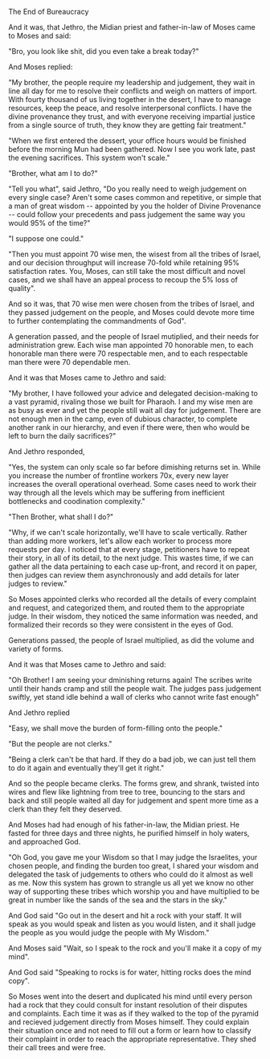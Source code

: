 The End of Bureaucracy

And it was, that Jethro, the Midian priest and father-in-law of Moses came to Moses and said:

"Bro, you look like shit, did you even take a break today?"

And Moses replied:

"My brother, the people require my leadership and judgement, they wait in line all day for me to resolve their conflicts and weigh on matters of import. With fourty thousand of us living together in the desert, I have to manage resources, keep the peace, and resolve interpersonal conflicts. I have the divine provenance they trust, and with everyone receiving impartial justice from a single source of truth, they know they are getting fair treatment."

"When we first entered the dessert, your office hours would be finished before the morning Mun had been gathered. Now I see you work late, past the evening sacrifices. This system won't scale."

"Brother, what am I to do?"

"Tell you what", said Jethro, "Do you really need to weigh judgement on every single case? Aren't some cases common and repetitive, or simple that a man of great wisdom -- appointed by you the holder of Divine Provenance -- could follow your precedents and pass judgement the same way you would 95% of the time?"

"I suppose one could."

"Then you must appoint 70 wise men, the wisest from all the tribes of Israel, and our decision throughput will increase 70-fold while retaining 95% satisfaction rates. You, Moses, can still take the most difficult and novel cases, and we shall have an appeal process to recoup the 5% loss of quality".

And so it was, that 70 wise men were chosen from the tribes of Israel, and they passed judgement on the people, and Moses could devote more time to further contemplating the commandments of God".

A generation passed, and the people of Israel mutiplied, and their needs for administration grew. Each wise man appointed 70 honorable men, to each honorable man there were 70 respectable men, and to each respectable man there were 70 dependable men.

And it was that Moses came to Jethro and said:

"My brother, I have followed your advice and delegated decision-making to a vast pyramid, rivaling those we built for Pharaoh. I and my wise men are as busy as ever and yet the people still wait all day for judgement. There are not enough men in the camp, even of dubious character, to complete another rank in our hierarchy, and even if there were, then who would be left to burn the daily sacrifices?"

And Jethro responded,

"Yes, the system can only scale so far before dimishing returns set in. While you increase the number of frontline workers 70x, every new layer increases the overall operational overhead. Some cases need to work their way through all the levels which may be suffering from inefficient bottlenecks and coodination complexity."

"Then Brother, what shall I do?"

"Why, if we can't scale horizontally, we'll have to scale vertically. Rather than adding more workers, let's allow each worker to process more requests per day. I noticed that at every stage, petitioners have to repeat their story, in all of its detail, to the next judge. This wastes time, if we can gather all the data pertaining to each case up-front, and record it on paper, then judges can review them asynchronously and add details for later judges to review."

So Moses appointed clerks who recorded all the details of every complaint and request, and categorized them, and routed them to the appropriate judge. In their wisdom, they noticed the same information was needed, and formalized their records so they were consistent in the eyes of God.

Generations passed, the people of Israel multiplied, as did the volume and variety of forms.

And it was that Moses came to Jethro and said:

"Oh Brother! I am seeing your dminishing returns again! The scribes write until their hands cramp and still the people wait. The judges pass judgement swiftly, yet stand idle behind a wall of clerks who cannot write fast enough"

And Jethro replied

"Easy, we shall move the burden of form-filling onto the people."

"But the people are not clerks."

"Being a clerk can't be that hard. If they do a bad job, we can just tell them to do it again and eventually they'll get it right."

And so the people became clerks. The forms grew, and shrank, twisted into wires and flew like lightning from tree to tree, bouncing to the stars and back and still people waited all day for judgement and spent more time as a clerk than they felt they deserved.

And Moses had had enough of his father-in-law, the Midian priest. He fasted for three days and three nights, he purified himself in holy waters, and approached God.

"Oh God, you gave me your Wisdom so that I may judge the Israelites, your chosen people, and finding the burden too great, I shared your wisdom and delegated the task of judgements to others who could do it almost as well as me. Now this system has grown to strangle us all yet we know no other way of supporting these tribes which worship you and have multiplied to be great in number like the sands of the sea and the stars in the sky."

And God said "Go out in the desert and hit a rock with your staff. It will speak as you would speak and listen as you would listen, and it shall judge the people as you would judge the people with My Wisdom."

And Moses said "Wait, so I speak to the rock and you'll make it a copy of my mind".

And God said "Speaking to rocks is for water, hitting rocks does the mind copy".

So Moses went into the desert and duplicated his mind until every person had a rock that they could consult for instant resolution of their disputes and complaints. Each time it was as if they walked to the top of the pyramid and recieved judgement directly from Moses himself. They could explain their situation once and not need to fill out a form or learn how to classify their complaint in order to reach the appropriate representative. They shed their call trees and were free.
